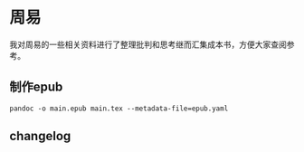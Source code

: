 # 周易

我对周易的一些相关资料进行了整理批判和思考继而汇集成本书，方便大家查阅参考。



## 制作epub

```
pandoc -o main.epub main.tex --metadata-file=epub.yaml
```





## changelog



